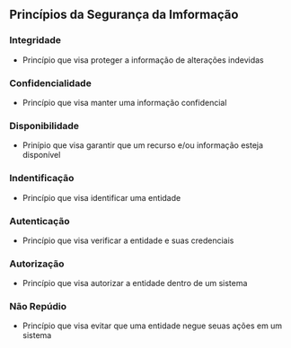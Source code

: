 ## Princípios da Segurança da Imformação

### Integridade
- Princípio que visa proteger a informação de alterações indevidas
### Confidencialidade
- Princípio que visa manter uma informação confidencial
### Disponibilidade
- Prinípio que visa garantir que um recurso e/ou informação esteja disponível
### Indentificação
- Princípio que visa identificar uma entidade
### Autenticação
- Princípio que visa verificar a entidade e suas credenciais
### Autorização
- Princípio que visa autorizar a entidade dentro de um sistema
### Não Repúdio
- Princípio que visa evitar que uma entidade negue seuas ações em um sistema

